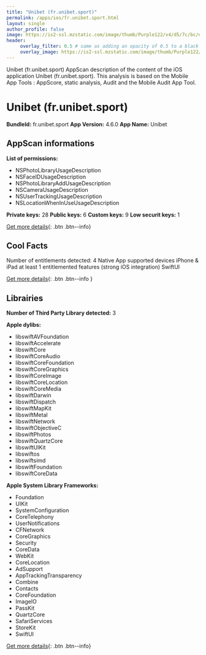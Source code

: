 ```yaml
---
title: "Unibet (fr.unibet.sport)"
permalink: /apps/ios/fr.unibet.sport.html
layout: single
author_profile: false
image: https://is2-ssl.mzstatic.com/image/thumb/Purple122/v4/d5/7c/bc/d57cbc39-1066-a5f2-7dc8-f93383831698/AppIcon-0-0-1x_U007emarketing-0-0-0-7-0-0-sRGB-0-0-0-GLES2_U002c0-512MB-85-220-0-0.png/512x512bb.jpg
header: 
     overlay_filter: 0.5 # same as adding an opacity of 0.5 to a black background
     overlay_image: https://is2-ssl.mzstatic.com/image/thumb/Purple122/v4/d5/7c/bc/d57cbc39-1066-a5f2-7dc8-f93383831698/AppIcon-0-0-1x_U007emarketing-0-0-0-7-0-0-sRGB-0-0-0-GLES2_U002c0-512MB-85-220-0-0.png/512x512bb.jpg
---
```

Unibet (fr.unibet.sport) AppScan description of the content of the iOS application Unibet (fr.unibet.sport). This analysis is based on the Mobile App Tools : AppScore, static analysis, Audit and the Mobile Audit App Tool.

# Unibet (fr.unibet.sport)

**BundleId:** fr.unibet.sport
**App Version:** 4.6.0
**App Name:** Unibet


## AppScan informations 

**List of permissions:** 
- NSPhotoLibraryUsageDescription
- NSFaceIDUsageDescription
- NSPhotoLibraryAddUsageDescription
- NSCameraUsageDescription
- NSUserTrackingUsageDescription
- NSLocationWhenInUseUsageDescription
  
  
**Private keys:** 28
**Public keys:** 6
**Custom keys:** 9
**Low securit keys:** 1
  
[Get more details](/pricing.html){: .btn .btn--info}

## Cool Facts

Number of entitlements detected: 4
Native App
supported devices iPhone & iPad
at least 1 entitlemented features (strong iOS integration)
SwiftUI
  
[Get more details](/pricing.html){: .btn .btn--info }

## Librairies 
**Number of Third Party Library detected:** 3


**Apple dylibs:**
- libswiftAVFoundation
- libswiftAccelerate
- libswiftCore
- libswiftCoreAudio
- libswiftCoreFoundation
- libswiftCoreGraphics
- libswiftCoreImage
- libswiftCoreLocation
- libswiftCoreMedia
- libswiftDarwin
- libswiftDispatch
- libswiftMapKit
- libswiftMetal
- libswiftNetwork
- libswiftObjectiveC
- libswiftPhotos
- libswiftQuartzCore
- libswiftUIKit
- libswiftos
- libswiftsimd
- libswiftFoundation
- libswiftCoreData


**Apple System Library Frameworks:**
- Foundation
- UIKit
- SystemConfiguration
- CoreTelephony
- UserNotifications
- CFNetwork
- CoreGraphics
- Security
- CoreData
- WebKit
- CoreLocation
- AdSupport
- AppTrackingTransparency
- Combine
- Contacts
- CoreFoundation
- ImageIO
- PassKit
- QuartzCore
- SafariServices
- StoreKit
- SwiftUI


  
[Get more details](/pricing.html){: .btn .btn--info}

